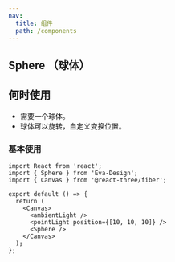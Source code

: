 ```yaml
---
nav:
  title: 组件
  path: /components
---
```


## Sphere （球体）

## 何时使用

- 需要一个球体。
- 球体可以旋转，自定义变换位置。

### 基本使用

```tsx
import React from 'react';
import { Sphere } from 'Eva-Design';
import { Canvas } from '@react-three/fiber';

export default () => {
  return (
    <Canvas>
      <ambientLight />
      <pointLight position={[10, 10, 10]} />
      <Sphere />
    </Canvas>
  );
};
```
